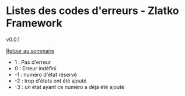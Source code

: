 
# Listes des codes d'erreurs - Zlatko Framework

v0.0.1

[Retour au sommaire](../README.MD)

* 1 : Pas d'erreur
* 0 : Erreur indéfini
* -1 : numéro d'état réservé
* -2 : trop d'états ont été ajouté
* -3 : un état ayant ce numéro a déjà été ajouté
